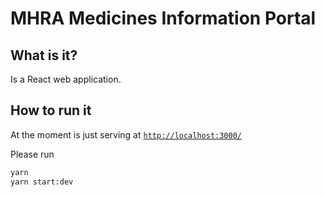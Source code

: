 # MHRA Medicines Information Portal

## What is it?

Is a React web application.

## How to run it

At the moment is just serving at [`http://localhost:3000/`](http://localhost:3000/)

Please run

```sh
yarn
yarn start:dev
```
